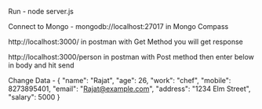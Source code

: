 Run - node server.js

Connect to Mongo - mongodb://localhost:27017 in Mongo Compass


http://localhost:3000/ in postman with Get Method you will get response

http://localhost:3000/person in postman with Post method then enter below in body and hit send

Change Data - 
{
  "name": "Rajat",
  "age": 26,
  "work": "chef",
  "mobile": 8273895401,
  "email": "Rajat@example.com",
  "address": "1234 Elm Street",
  "salary": 5000
}
